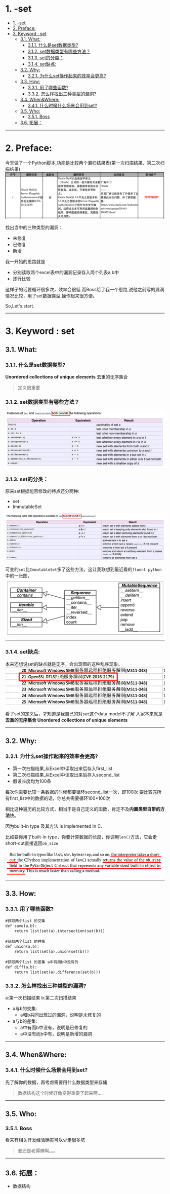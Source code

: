# 1. -set

<!-- TOC -->

- [1. -set](#1--set)
- [2. Preface:](#2-preface)
- [3. Keyword : set](#3-keyword--set)
    - [3.1. What:](#31-what)
        - [3.1.1. 什么是set数据类型?](#311-什么是set数据类型)
        - [3.1.2. set数据类型有哪些方法？](#312-set数据类型有哪些方法)
        - [3.1.3. set的分类：](#313-set的分类)
        - [3.1.4. set缺点:](#314-set缺点)
    - [3.2. Why:](#32-why)
        - [3.2.1. 为什么set操作起来的效率会更高?](#321-为什么set操作起来的效率会更高)
    - [3.3. How:](#33-how)
        - [3.3.1. 用了哪些函数?](#331-用了哪些函数)
        - [3.3.2. 怎么样找出三种类型的漏洞?](#332-怎么样找出三种类型的漏洞)
    - [3.4. When&Where:](#34-whenwhere)
        - [3.4.1. 什么时候什么场景会用到set?](#341-什么时候什么场景会用到set)
    - [3.5. Who:](#35-who)
        - [3.5.1. Boss](#351-boss)
    - [3.6. 拓展：](#36-拓展)

<!-- /TOC -->

---

# 2. Preface:

今天做了一个Python脚本,功能是比较两个漏扫结果表(第一次扫描结果、第二次扫描结果)
![](https://raw.githubusercontent.com/jerrychan807/imggg/master/006tNc79gy1ftfmltepoqj30wy09mn8h.jpg)

找出当中的三种类型的漏洞：

- 未修复
- 已修复
- 新增

我一开始的思路就是

- 分别读取两个excel表中的漏洞记录存入两个列表a,b中
- 逐行比较

这样子的话要循环很多次，效率会很低
而Boss给了我一个思路,说他之前写的漏洞情况比较，用了set数据类型,操作起来很方便。

So,Let's start.

---

# 3. Keyword : set

## 3.1. What:

### 3.1.1. 什么是set数据类型?

**Unordered collections of unique elements**
去重的无序集合

> 定义很重要

### 3.1.2. set数据类型有哪些方法？

![](https://raw.githubusercontent.com/jerrychan807/imggg/master/006tNc79gy1ftfn8uqm38j31bi0gqh5q.jpg)

### 3.1.3. set的分类：
原来set根据能否修改的特点还分两种:

- set
- ImmutableSet


![](https://raw.githubusercontent.com/jerrychan807/imggg/master/006tNc79gy1ftfnaacywgj31k80gg7qa.jpg)

可变的`set`比`ImmutableSet`多了这些方法，这让我联想到最近看的`fluent python`中的一张图，
![](https://raw.githubusercontent.com/jerrychan807/imggg/master/006tNc79gy1ftfnh099rij312e0dkq78.jpg)

---

### 3.1.4. set缺点:

本来还想说set的缺点就是无序，会出现图的这种乱序现象。
![](https://raw.githubusercontent.com/jerrychan807/imggg/master/006tNc79gy1ftfnjlaeglj30l6052ado.jpg)

看了set的定义后，才知道是我自己的对`set`这个data model不了解
人家本来就是**去重的无序集合 Unordered collections of unique elements**

---

## 3.2. Why:
### 3.2.1. 为什么set操作起来的效率会更高?

- 第一次扫描结果,从Excel中读取出来后存入first_list
- 第二次扫描结果,从Excel中读取出来后存入second_list
- 假设长度均为100条

每次你需要比较一条数据的时候都要循环second_list一次，即100次
要比较完所有first_list中的数据的话，你总共需要循环100*100次

相比这种遍历的比较方式，相当于是自己定义的函数，肯定不及**内置类型自带的方法**快。

因为built-in type 及其方法 is implemented in C.

比如要你用了built-in type，你要计算数据的长度，你调用`len()`方法，它会走short-cut直接返回`ob_size`

![](https://raw.githubusercontent.com/jerrychan807/imggg/master/006tNc79gy1ftfnosw5xzj312i05uk18.jpg)

---

## 3.3. How:

### 3.3.1. 用了哪些函数?

```
#获取两个list 的交集
def same(a,b):
    return list(set(a).intersection(set(b)))

#获取两个list 的并集
def union(a,b):
    return list(set(a).union(set(b)))

#获取两个list 的差集 a中有而b中没有的
def diff(a,b):
    return list(set(a).difference(set(b)))
```

### 3.3.2. 怎么样找出三种类型的漏洞?

a:第一次扫描结果
b:第二次扫描结果

- a与b的交集:
  - a和b共同出现过的漏洞，说明是未修复的 
- a与b的差集:
  - a中有而b中没有，说明是已修复的
  - a中没有而b中有，说明是新增的漏洞 

---

## 3.4. When&Where:

### 3.4.1. 什么时候什么场景会用到set?

先了解你的数据，再考虑需要用什么数据类型来存储

> 数据结构这个时候好像变得重要了起来啊....


---

## 3.5. Who:

### 3.5.1. Boss

看来有相关开发经验确实可以少走很多坑

> 姜还是老得辣啊。。。

---

## 3.6. 拓展：

- 数据结构



